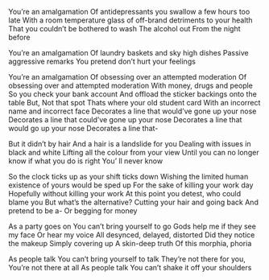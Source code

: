 You’re an amalgamation
Of antidepressants you swallow a few hours too late
With a room temperature glass of off-brand detriments to your health
That you couldn’t be bothered to wash
The alcohol out
From the night before

You’re an amalgamation
Of laundry baskets and sky high dishes
Passive aggressive remarks
You pretend don’t hurt your feelings

You’re an amalgamation
Of obsessing over an attempted moderation
Of obsessing over and attempted moderation
With money, drugs and people
So you check your bank account
And offload the sticker backings onto the table
But,
Not that spot
Thats where your old student card
With an incorrect name and incorrect face
Decorates a line that would’ve gone up your nose
Decorates a line that could’ve gone up your nose
Decorates a line that would go up your nose
Decorates a line that-

But it didn’t by hair
And a hair is a landslide for you
Dealing with issues in black and white
Lifting all the colour from your view
Until you can no longer know if what you do is right
You’
ll
never know

So the clock ticks up as your shift ticks down
Wishing the limited human existence of yours would be sped up
For the sake of killing your work day
Hopefully without killing your work
At this point you detest,
who could blame you
But what’s the alternative?
Cutting your hair and going back
And pretend to be a-
Or begging for money

As a party goes on
You can’t bring yourself to go
Gods help me if they see my face
Or hear my voice
All desynced, delayed, distorted
Did they notice the makeup
Simply covering up
A skin-deep truth
Of this morphia, phoria

As people talk
You can’t bring yourself to talk
They’re not there for you,
You’re not there at all
As people talk
You can’t shake it off your shoulders